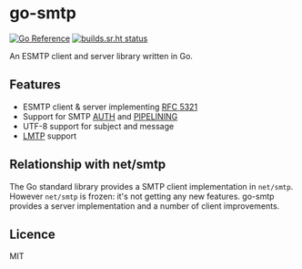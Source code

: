 # go-smtp

[![Go Reference](https://pkg.go.dev/badge/github.com/emersion/go-smtp.svg)](https://pkg.go.dev/github.com/emersion/go-smtp)
[![builds.sr.ht status](https://builds.sr.ht/~emersion/go-smtp/commits.svg)](https://builds.sr.ht/~emersion/go-smtp/commits?)

An ESMTP client and server library written in Go.

## Features

* ESMTP client & server implementing [RFC 5321](https://tools.ietf.org/html/rfc5321)
* Support for SMTP [AUTH](https://tools.ietf.org/html/rfc4954) and [PIPELINING](https://tools.ietf.org/html/rfc2920)
* UTF-8 support for subject and message
* [LMTP](https://tools.ietf.org/html/rfc2033) support

## Relationship with net/smtp

The Go standard library provides a SMTP client implementation in `net/smtp`.
However `net/smtp` is frozen: it's not getting any new features. go-smtp
provides a server implementation and a number of client improvements.

## Licence

MIT
